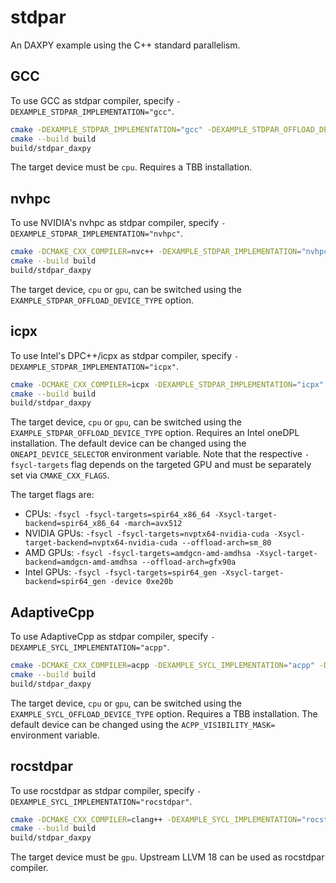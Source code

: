 # stdpar

An DAXPY example using the C++ standard parallelism.

## GCC

To use GCC as stdpar compiler, specify `-DEXAMPLE_STDPAR_IMPLEMENTATION="gcc"`.

```bash
cmake -DEXAMPLE_STDPAR_IMPLEMENTATION="gcc" -DEXAMPLE_STDPAR_OFFLOAD_DEVICE_TYPE="cpu" -B build .
cmake --build build
build/stdpar_daxpy
```

The target device must be `cpu`.
Requires a TBB installation.

## nvhpc

To use NVIDIA's nvhpc as stdpar compiler, specify `-DEXAMPLE_STDPAR_IMPLEMENTATION="nvhpc"`.

```bash
cmake -DCMAKE_CXX_COMPILER=nvc++ -DEXAMPLE_STDPAR_IMPLEMENTATION="nvhpc" -DEXAMPLE_STDPAR_OFFLOAD_DEVICE_TYPE="gpu" -B build .
cmake --build build
build/stdpar_daxpy
```

The target device, `cpu` or `gpu`, can be switched using the `EXAMPLE_STDPAR_OFFLOAD_DEVICE_TYPE` option.

## icpx

To use Intel's DPC++/icpx as stdpar compiler, specify `-DEXAMPLE_STDPAR_IMPLEMENTATION="icpx"`.

```bash
cmake -DCMAKE_CXX_COMPILER=icpx -DEXAMPLE_STDPAR_IMPLEMENTATION="icpx" -DEXAMPLE_STDPAR_OFFLOAD_DEVICE_TYPE="gpu" -B build .
cmake --build build
build/stdpar_daxpy
```

The target device, `cpu` or `gpu`, can be switched using the `EXAMPLE_STDPAR_OFFLOAD_DEVICE_TYPE` option.
Requires an Intel oneDPL installation.
The default device can be changed using the `ONEAPI_DEVICE_SELECTOR` environment variable.
Note that the respective `-fsycl-targets` flag depends on the targeted GPU and must be separately set via
`CMAKE_CXX_FLAGS`.

The target flags are:

- CPUs: `-fsycl -fsycl-targets=spir64_x86_64 -Xsycl-target-backend=spir64_x86_64 -march=avx512`
- NVIDIA GPUs: `-fsycl -fsycl-targets=nvptx64-nvidia-cuda -Xsycl-target-backend=nvptx64-nvidia-cuda --offload-arch=sm_80`
- AMD GPUs: `-fsycl -fsycl-targets=amdgcn-amd-amdhsa -Xsycl-target-backend=amdgcn-amd-amdhsa --offload-arch=gfx90a`
- Intel GPUs: `-fsycl -fsycl-targets=spir64_gen -Xsycl-target-backend=spir64_gen -device 0xe20b`

## AdaptiveCpp

To use AdaptiveCpp as stdpar compiler, specify `-DEXAMPLE_SYCL_IMPLEMENTATION="acpp"`.

```bash
cmake -DCMAKE_CXX_COMPILER=acpp -DEXAMPLE_SYCL_IMPLEMENTATION="acpp" -DEXAMPLE_STDPAR_OFFLOAD_DEVICE_TYPE="gpu" -B build .
cmake --build build
build/stdpar_daxpy
```

The target device, `cpu` or `gpu`, can be switched using the `EXAMPLE_SYCL_OFFLOAD_DEVICE_TYPE` option.
Requires a TBB installation.
The default device can be changed using the `ACPP_VISIBILITY_MASK=` environment variable.

## rocstdpar

To use rocstdpar as stdpar compiler, specify `-DEXAMPLE_SYCL_IMPLEMENTATION="rocstdpar"`.

```bash
cmake -DCMAKE_CXX_COMPILER=clang++ -DEXAMPLE_SYCL_IMPLEMENTATION="rocstdpar" -DEXAMPLE_STDPAR_OFFLOAD_DEVICE_TYPE="gpu" -B build .
cmake --build build
build/stdpar_daxpy
```

The target device must be `gpu`.
Upstream LLVM 18 can be used as rocstdpar compiler. 